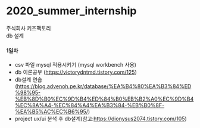 # 2020_summer_internship
주식회사 키즈팩토리 <br>
db 설계 <br>
#### 1일차
* csv 파일 mysql 적용시키기 (mysql workbench 사용)
* db 이론공부 (https://victorydntmd.tistory.com/125)
* db설계 연습(https://blog.advenoh.pe.kr/database/%EA%B4%80%EA%B3%84%ED%98%95-%EB%8D%B0%EC%9D%B4%ED%84%B0%EB%B2%A0%EC%9D%B4%EC%8A%A4-%EC%84%A4%EA%B3%84-%EB%B0%8F-%EA%B5%AC%EC%B6%95/)
* project ux/ui 분석 후 db설계(참고:https://dionysus2074.tistory.com/105)
